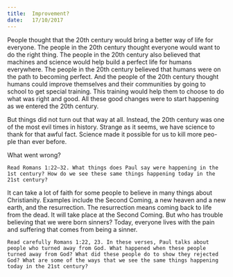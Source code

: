 ```yaml
---
title:  Improvement?
date:   17/10/2017
---
```


People thought that the 20th century would bring a better way of life for everyone. The people in the 20th century thought everyone would want to do the right thing. The people in the 20th century also believed that machines and science would help build a perfect life for humans everywhere. The people in the 20th century believed that humans were on the path to becoming perfect. And the people of the 20th century thought humans could improve themselves and their communities by going to school to get special training. This training would help them to choose to do what was right and good. All these good changes were to start happening as we entered the 20th century. 

But things did not turn out that way at all. Instead, the 20th century was one of the most evil times in history. Strange as it seems, we have science to thank for that awful fact. Science made it possible for us to kill more peo-ple than ever before. 

What went wrong? 

`Read Romans 1:22–32. What things does Paul say were happening in the 1st century? How do we see these same things happening today in the 21st century?`

It can take a lot of faith for some people to believe in many things about Christianity. Examples include the Second Coming, a new heaven and a new earth, and the resurrection. The resurrection means coming back to life from the dead. It will take place at the Second Coming. But who has trouble believing that we were born sinners? Today, everyone lives with the pain and suffering that comes from being a sinner.   

`Read carefully Romans 1:22, 23. In these verses, Paul talks about people who turned away from God. What happened when these people turned away from God? What did these people do to show they rejected God? What are some of the ways that we see the same things happening today in the 21st century?`
